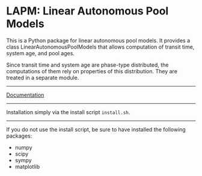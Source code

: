 # LAPM: Linear Autonomous Pool Models

This is a Python package for linear autonomous pool models.
It provides a class LinearAutonomousPoolModels that allows 
computation of transit time, system age, and pool ages.

Since transit time and system age are phase-type distributed, the computations 
of them rely on properties of this distribution. They are treated in a separate 
module.

---

[Documentation](http://lapm.readthedocs.io/en/latest/)

---

Installation simply via the install script `install.sh`.

---

If you do not use the install script, be sure to have installed the following 
packages:

+ numpy
+ scipy
+ sympy
+ matplotlib

